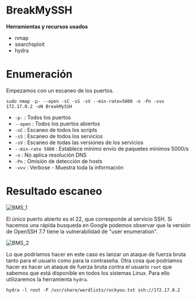 # BreakMySSH
**Herramientas y recursos usados**
- nmap
- searchsploit
- hydra

# Enumeración

Empezamos con un escaneo de los puertos.

`sudo nmap -p- --open -sC -sS -sV --min-rate=5000 -n -Pn -vvv 172.17.0.2 -oN BreakMySSH`

- `-p-` : Todos los puertos
- `--open` : Todos los puertos abiertos
- `-sC` : Escaneo de todos los scripts
- `-sS` : Escaneo de todos los servicios
- `-sV` : Escaneo de todas las versiones de los servicios
- `--min-rate 5000` : Establece mínimo envío de paquetes mínimos 5000/s
- `-n` : No aplica resolución DNS
- `-Pn` : Omisión de detección de hosts
- `-vvv` : Verbose - Muestra toda la información

# Resultado escaneo
![BMS_1](https://github.com/giustiand/DockerLabs-Writeups/blob/main/MuyF%C3%A1cil/.images/BreakMySSH/BMS_1.jpg)  

El único puerto abierto es el 22, que corresponde al servicio SSH.
Si hacemos una rápida busqueda en Google podemos observar que la versión de OpenSSH 7.7 tiene la vulnerabilidad de "user enumeration".
 
![BMS_2](https://github.com/giustiand/DockerLabs-Writeups/blob/main/MuyF%C3%A1cil/.images/BreakMySSH/BMS_2.jpg)  

Lo que podríamos hacer en este caso es lanzar un ataque de fuerza bruta tanto para el usuario como para la contraseña.
Otra cosa que podríamos hacer es hacer un ataque de fuerza bruta contra el usuario `root` que sabemos que está disponible en todos los sistemas Linux.
Para ello utilizaremos la herramienta `hydra`.  

```
hydra -l root -P /usr/share/wordlists/rockyou.txt ssh://172.17.0.2
```






